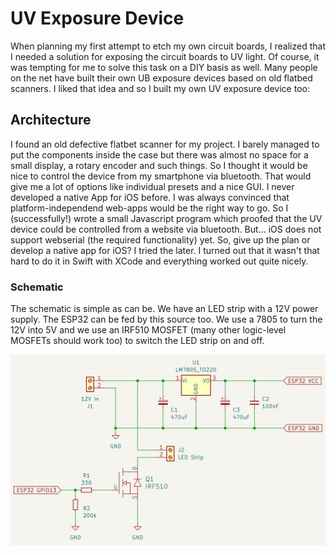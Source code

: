# UV Exposure Device

When planning my first attempt to etch my own circuit boards, I realized that I needed a solution for exposing the circuit boards to UV light. Of course, it was tempting for me to solve this task on a DIY basis as well. Many people on the net have built their own UB exposure devices based on old flatbed scanners. I liked that idea and so I built my own UV exposure device too:

## Architecture

I found an old defective flatbet scanner for my project. I barely managed to put the components inside the case but there was almost no space for a small display, a rotary encoder and such things. So I thought it would be nice to control the device from my smartphone via bluetooth. That would give me a lot of options like individual presets and a nice GUI. I never developed a native App for iOS before. I was always convinced that platform-independend web-apps would be the right way to go. So I (successfully!) wrote a small Javascript program which proofed that the UV device could be controlled from a website via bluetooth. But... iOS does not support webserial (the required functionality) yet. So, give up the plan or develop a native app for iOS? I tried the later. I turned out that it wasn't that hard to do it in Swift with XCode and everything worked out quite nicely.

### Schematic

The schematic is simple as can be. We have an LED strip with a 12V power supply. The ESP32 can be fed by this source too. We use a 7805 to turn the 12V into 5V and we use an IRF510 MOSFET (many other logic-level MOSFETs should work too) to switch the LED strip on and off. 

![schematic](schematic/schematic.png)





